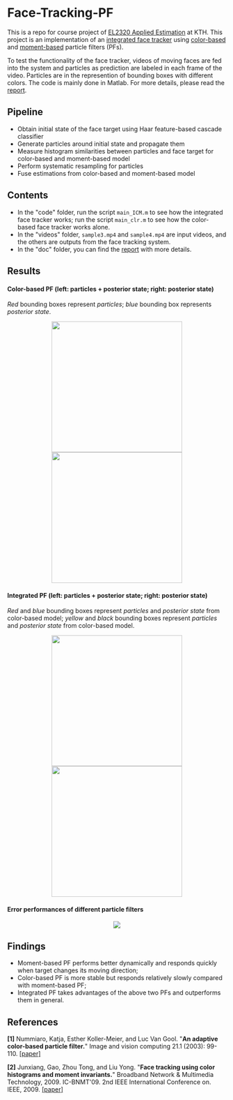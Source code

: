 # Face-Tracking-PF

This is a repo for course project of [EL2320 Applied Estimation](https://www.kth.se/social/course/EL2320/) at KTH. This project is an implementation of an [integrated face tracker](http://ieeexplore.ieee.org/abstract/document/5347867/) using [color-based](http://www.sciencedirect.com/science/article/pii/S0262885602001294) and [moment-based](http://ieeexplore.ieee.org/abstract/document/5347867/) particle filters (PFs). 

To test the functionality of the face tracker, videos of moving faces are fed into the system and particles as prediction are labeled in each frame of the video. Particles are in the represention of bounding boxes with different colors. The code is mainly done in Matlab. For more details, please read the [report](https://github.com/txzhao/Face-Tracking-PF/blob/master/doc/report.pdf).

## Pipeline

- Obtain initial state of the face target using Haar feature-based cascade classifier
- Generate particles around initial state and propagate them
- Measure histogram similarities between particles and face target for color-based and moment-based model
- Perform systematic resampling for particles
- Fuse estimations from color-based and moment-based model

## Contents

- In the "code" folder, run the script ```main_ICM.m``` to see how the integrated face tracker works; run the script ```main_clr.m``` to see how the color-based face tracker works alone.
- In the "videos" folder, ```sample3.mp4``` and ```sample4.mp4``` are input videos, and the others are outputs from the face tracking system.
- In the "doc" folder, you can find the [report](https://github.com/txzhao/Face-Tracking-PF/blob/master/doc/report.pdf) with more details.

## Results

#### Color-based PF (left: particles + posterior state; right: posterior state)

*Red* bounding boxes represent *particles*; *blue* bounding box represents *posterior state*.
<p align="center">
<img src="https://github.com/txzhao/Face-Tracking-PF/blob/master/results/out_fast_particles.gif" width="300"/> <img src="https://github.com/txzhao/Face-Tracking-PF/blob/master/results/out_fast.gif" width="300"/>
</p>

#### Integrated PF (left: particles + posterior state; right: posterior state)

*Red* and *blue* bounding boxes represent *particles* and *posterior state* from color-based model; *yellow* and *black* bounding boxes represent *particles* and *posterior state* from color-based model.
<p align="center">
<img src="https://github.com/txzhao/Face-Tracking-PF/blob/master/results/color-moment_particles.gif" width="300"/> <img src="https://github.com/txzhao/Face-Tracking-PF/blob/master/results/integrated_2.gif" width="300"/>
</p>

#### Error performances of different particle filters

<p align="center">
<img src="https://github.com/txzhao/Face-Tracking-PF/blob/master/results/error.png"/>
</p>

## Findings

- Moment-based PF performs better dynamically and responds quickly when target changes its moving direction;
- Color-based PF is more stable but responds relatively slowly compared with moment-based PF;
- Integrated PF takes advantages of the above two PFs and outperforms them in general.

## References

**[1]** Nummiaro, Katja, Esther Koller-Meier, and Luc Van Gool. "**An adaptive color-based particle filter.**" Image and vision computing 21.1 (2003): 99-110. [[paper]](http://www.sciencedirect.com/science/article/pii/S0262885602001294)

**[2]** Junxiang, Gao, Zhou Tong, and Liu Yong. "**Face tracking using color histograms and moment invariants.**" Broadband Network & Multimedia Technology, 2009. IC-BNMT'09. 2nd IEEE International Conference on. IEEE, 2009. [[paper]](http://ieeexplore.ieee.org/abstract/document/5347867/)
